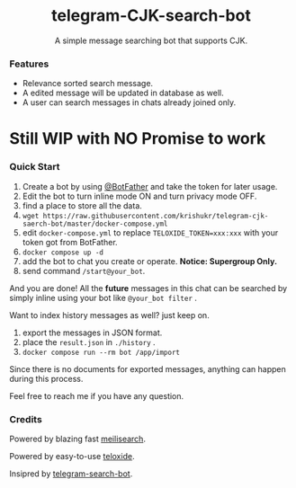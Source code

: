 <div align="center">
<h1>telegram-CJK-search-bot</h1>

A simple message searching bot that supports CJK. 
</div>

### Features

- Relevance sorted search message.
- A edited message will be updated in database as well.
- A user can search messages in chats already joined only.

# Still WIP with NO Promise to work

### Quick Start

1. Create a bot by using [@BotFather](https://t.me/botfather) and take the token for later usage.
1. Edit the bot to turn inline mode ON and turn privacy mode OFF.
1. find a place to store all the data.
1. `wget https://raw.githubusercontent.com/krishukr/telegram-cjk-saerch-bot/master/docker-compose.yml`
1. edit `docker-compose.yml` to replace `TELOXIDE_TOKEN=xxx:xxx` with your token got from BotFather.
1. `docker compose up -d`
1. add the bot to chat you create or operate. **Notice: Supergroup Only.** 
1. send command `/start@your_bot`.

And you are done! All the **future** messages in this chat can be searched by simply inline using your bot like `@your_bot filter` .

Want to index history messages as well? just keep on.

1. export the messages in JSON format.
1. place the `result.json` in `./history` .
1. `docker compose run --rm bot /app/import`

Since there is no documents for exported messages, anything can happen during this process.

Feel free to reach me if you have any question.


### Credits

Powered by blazing fast [meilisearch](https://www.meilisearch.com/).

Powered by easy-to-use [teloxide](https://github.com/teloxide/teloxide).

Insipred by [telegram-search-bot](https://github.com/Taosky/telegram-search-bot).
